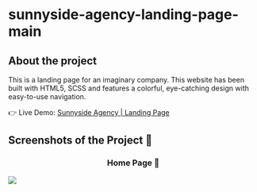 # sunnyside-agency-landing-page-main

<h2>About the project</h2>

<p>This is a landing page for an imaginary company. This website has been built with HTML5, SCSS and features a colorful, eye-catching design with easy-to-use navigation.</p>

👉 Live Demo: <a href='https://sunnyside-agency-landing-page-main-lake.vercel.app/'>Sunnyside Agency | Landing Page</a>

<h2>Screenshots of the Project 📸</h2>

<h3 align="center">Home Page 🏡</h3>

<img src='https://i.ibb.co/nbkFfhs/sunnyside-landing-page.png'/>
